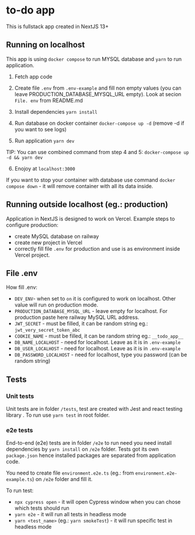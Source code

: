# to-do app
This is fullstack app created in NextJS 13+

## Running on localhost
This app is using `docker compose` to run MYSQL database and `yarn` to run application.

1. Fetch app code

2. Create file `.env` from `.env-example` and fill non empty values (you can leave PRODUCTION_DATABASE_MYSQL_URL empty). Look at secion `File. env` from README.md

3. Install dependencies `yarn install`

4. Run database on docker container `docker-compose up -d` (remove -d if you want to see logs)

5. Run application `yarn dev`

TIP: You can use combined command from step 4 and 5: `docker-compose up -d && yarn dev`

6. Enojoy at `localhost:3000`

If you want to stop your container with database use command `docker compose down` - it will remove container with all its data inside.

## Running outside localhost (eg.: production)
Application in NextJS is designed to work on Vercel. Example steps to configure production:
- create MySQL database on railway
- create new project in Vercel
- correctly fill file `.env` for production and use is as environment inside Vercel project.

## File .env
How fill .env:

- `DEV_ENV`- when set to `on` it is configured to work on localhost. Other value will run on production mode.
- `PRODUCTION_DATABASE_MYSQL_URL` - leave empty for localhost. For production paste here railway MySQL URL address.
- `JWT_SECRET` - must be filled, it can be random string eg.: `jwt_very_secret_token_abc`
- `COOKIE_NAME` - must be filled, it can be random string eg.: `__todo_app__`
- `DB_NAME_LOCALHOST` - need for localhost. Leave as it is in `.env-example`
- `DB_USER_LOCALHOST` - need for localhost. Leave as it is in `.env-example`
- `DB_PASSWORD_LOCALHOST` - need for localhost, type you password (can be random string)

## Tests

### Unit tests
Unit tests are in folder `/tests`, test are created with Jest and react testing library .
To run use `yarn test` in root folder.

### e2e tests
End-to-end (e2e) tests are in folder `/e2e` to run need you need install dependencies by `yarn install` on `/e2e` folder.
Tests got its own `package.json` hence installed packages are separated from application code.

You need to create file `environment.e2e.ts` (eg.: from `environment.e2e-example.ts`) on `/e2e` folder and fill it.

To run test:
- `npx cypress open` - it will open Cypress window when you can chose which tests should run
- `yarn e2e` - it will run all tests in headless mode
- `yarn <test_name>` (eg.: `yarn smokeTest`) - it will run specific test in headless mode